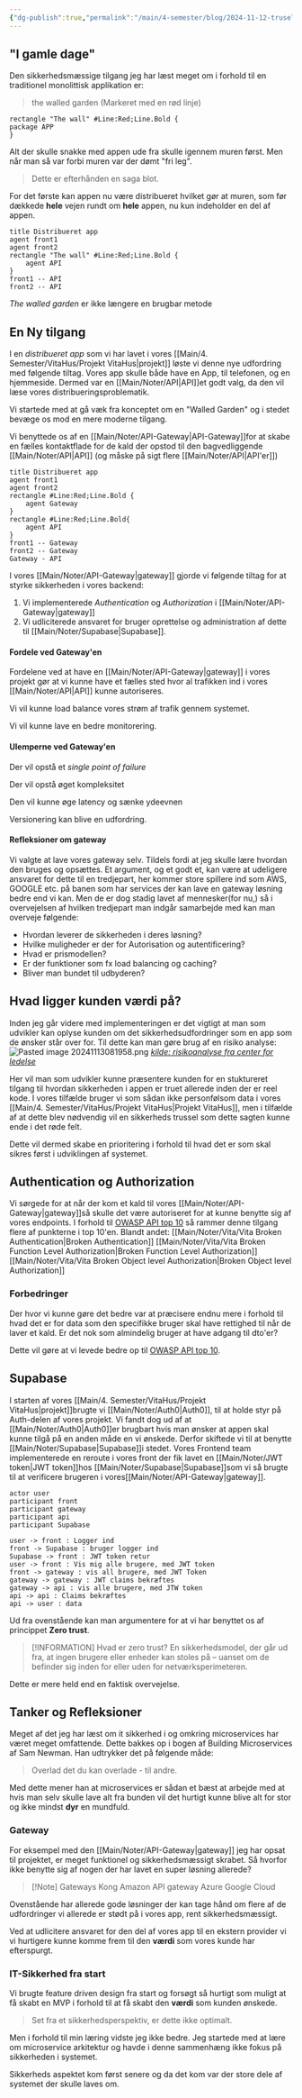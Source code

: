 ```yaml
---
{"dg-publish":true,"permalink":"/main/4-semester/blog/2024-11-12-truselsmodel/","created":"2024-11-12T08:20:03.871+01:00"}
---
```


## "I gamle dage"

Den sikkerhedsmæssige tilgang jeg har læst meget om i forhold til en traditionel monolittisk applikation er:
 
 > the walled garden (Markeret med en rød linje)
 
 ```plantuml
 rectangle "The wall" #Line:Red;Line.Bold {
 package APP
 }
 ```

Alt der skulle snakke med appen ude fra skulle igennem muren først. Men når man så var forbi muren var der dømt "fri leg".

> Dette er efterhånden en saga blot.

For det første kan appen nu være distribueret hvilket gør at muren, som før dækkede **hele** vejen rundt om **hele** appen, nu kun indeholder en del af appen.

```plantuml
title Distribueret app
agent front1
agent front2
rectangle "The wall" #Line:Red;Line.Bold {
	agent API
}
front1 -- API
front2 -- API

```

*The walled garden* er ikke længere en brugbar metode

## En Ny tilgang
I en *distribueret app* som vi har lavet i vores [[Main/4. Semester/VitaHus/Projekt VitaHus\|projekt]] løste vi denne nye udfordring med følgende tiltag. Vores app skulle både have en App, til telefonen, og en hjemmeside. Dermed var en [[Main/Noter/API\|API]]et godt valg, da den vil læse vores distribueringsproblematik.

Vi startede med at gå væk fra konceptet om en "Walled Garden" og i stedet bevæge os mod en mere moderne tilgang.

Vi benyttede os af en [[Main/Noter/API-Gateway\|API-Gateway]]for at skabe en fælles kontaktflade for de kald der opstod til den bagvedliggende [[Main/Noter/API\|API]] (og måske på sigt flere [[Main/Noter/API\|API'er]])

```plantuml
title Distribueret app
agent front1
agent front2
rectangle #Line:Red;Line.Bold {
	agent Gateway
}
rectangle #Line:Red;Line.Bold{
	agent API
}
front1 -- Gateway
front2 -- Gateway
Gateway - API

```

I vores [[Main/Noter/API-Gateway\|gateway]] gjorde vi følgende tiltag for at styrke sikkerheden i vores backend:
1. Vi implementerede *Authentication* og *Authorization* i [[Main/Noter/API-Gateway\|gateway]]
2. Vi udliciterede ansvaret for bruger oprettelse og administration af dette til [[Main/Noter/Supabase\|Supabase]].

#### Fordele ved Gateway'en
Fordelene ved at have en [[Main/Noter/API-Gateway\|gateway]] i vores projekt gør at vi kunne have et fælles sted hvor al trafikken ind i vores [[Main/Noter/API\|API]] kunne autoriseres. 

Vi vil kunne load balance vores strøm af trafik gennem systemet.

Vi vil kunne lave en bedre monitorering.
#### Ulemperne ved Gateway'en
Der vil opstå et *single point of failure*

Der vil opstå øget kompleksitet

Den vil kunne øge latency og sænke ydeevnen

Versionering kan blive en udfordring.

#### Refleksioner om gateway
Vi valgte at lave vores gateway selv. Tildels fordi at jeg skulle lære hvordan den bruges og opsættes. 
Et argument, og et godt et, kan være at udeligere ansvaret for dette til en tredjepart, her kommer store spillere ind som AWS, GOOGLE etc. på banen som har services der kan lave en gateway løsning bedre end vi kan.
Men de er dog stadig lavet af mennesker(for nu,) så i overvejelsen af hvilken tredjepart man indgår samarbejde med kan man overveje følgende:
- Hvordan leverer de sikkerheden i deres løsning?
- Hvilke muligheder er der for Autorisation og autentificering?
- Hvad er prismodellen?
- Er der funktioner som fx load balancing og caching?
- Bliver man bundet til udbyderen?

## Hvad ligger kunden værdi på?
Inden jeg går videre med implementeringen er det vigtigt at man som udvikler kan oplyse kunden om det sikkerhedsudfordringer som en app som de ønsker står over for.
Til dette kan man gøre brug af en risiko analyse:
![Pasted image 20241113081958.png](/img/user/Pasted%20image%2020241113081958.png)
[*kilde: risikoanalyse fra center for ledelse*](https://www.cfl.dk/artikler/risikoanalyse)

Her vil man som udvikler kunne præsentere kunden for en stuktureret tilgang til hvordan sikkerheden i appen er truet allerede inden der er reel kode.
I vores tilfælde bruger vi som sådan ikke personfølsom data i vores [[Main/4. Semester/VitaHus/Projekt VitaHus\|Projekt VitaHus]], men i tilfælde af at dette blev nødvendig vil en sikkerheds trussel som dette sagten kunne ende i det røde felt.

Dette vil dermed skabe en prioritering i forhold til hvad det er som skal sikres først i udviklingen af systemet.
## Authentication og Authorization
Vi sørgede for at når der kom et kald til vores [[Main/Noter/API-Gateway\|gateway]]så skulle det være autoriseret for at kunne benytte sig af vores endpoints. 
I forhold til [OWASP API top 10](https://owasp.org/API-Security/editions/2023/en/0x11-t10/) så rammer denne tilgang flere af punkterne i top 10'en.
Blandt andet:
[[Main/Noter/Vita/Vita Broken Authentication\|Broken Authentication]]
[[Main/Noter/Vita/Vita Broken Function Level Authorization\|Broken Function Level Authorization]]
[[Main/Noter/Vita/Vita Broken Object level Authorization\|Broken Object level Authorization]]

### Forbedringer
Der hvor vi kunne gøre det bedre var at præcisere endnu mere i forhold til hvad det er for data som den specifikke bruger skal have rettighed til når de laver et kald.
Er det nok som almindelig bruger at have adgang til dto'er?

Dette vil gøre at vi levede bedre op til [OWASP API top 10](https://owasp.org/API-Security/editions/2023/en/0x11-t10/).

## Supabase
I starten af vores [[Main/4. Semester/VitaHus/Projekt VitaHus\|projekt]]brugte vi [[Main/Noter/Auth0\|Auth0]], til at holde styr på Auth-delen af vores projekt. Vi fandt dog ud af at [[Main/Noter/Auth0\|Auth0]]er brugbart hvis man ønsker at appen skal kunne tilgå på en anden måde en vi ønskede.
Derfor skiftede vi til at benytte [[Main/Noter/Supabase\|Supabase]]i stedet. 
Vores Frontend team implementerede en reroute i vores front  der fik lavet en [[Main/Noter/JWT token\|JWT token]]hos [[Main/Noter/Supabase\|Supabase]]som vi så brugte til at verificere brugeren i vores[[Main/Noter/API-Gateway\|gateway]].

```plantuml
actor user
participant front
participant gateway
participant api
participant Supabase

user -> front : Logger ind
front -> Supabase : bruger logger ind
Supabase -> front : JWT token retur
user -> front : Vis mig alle brugere, med JWT token
front -> gateway : vis all brugere, med JWT Token
gateway -> gateway : JWT claims bekræftes
gateway -> api : vis alle brugere, med JTW token
api -> api : Claims bekræftes
api -> user : data
```

Ud fra ovenstående kan man argumentere for at vi har benyttet os af princippet **Zero trust**. 

> [!INFORMATION] Hvad er zero trust?
En sikkerhedsmodel, der går ud fra, at ingen brugere eller enheder kan stoles på – uanset om de befinder sig inden for eller uden for netværksperimeteren.

Dette er mere held end en faktisk overvejelse.

## Tanker og Refleksioner
Meget af det jeg har læst om it sikkerhed i og omkring microservices har været meget omfattende. 
Dette bakkes op i bogen af Building Microservices af Sam Newman. Han udtrykker det på følgende måde:

> Overlad det du kan overlade - til andre.

Med dette mener han at microservices er sådan et bæst at arbejde med at hvis man selv skulle lave alt fra bunden vil det hurtigt kunne blive alt for stor og ikke mindst **dyr** en mundfuld.
### Gateway
For eksempel med den [[Main/Noter/API-Gateway\|gateway]] jeg har opsat til projektet, er meget funktionel og sikkerhedsmæssigt skrabet. Så hvorfor ikke benytte sig af nogen der har lavet en super løsning allerede?

> [!Note] Gateways
> Kong
> Amazon API gateway
> Azure
> Google Cloud

Ovenstående har allerede gode løsninger der kan tage hånd om flere af de udfordringer vi allerede er stødt på i vores app, rent sikkerhedsmæssigt.

Ved at udlicitere ansvaret for den del af vores app til en ekstern provider vi vi hurtigere kunne komme frem til den **værdi** som vores kunde har efterspurgt.

### IT-Sikkerhed fra start
Vi brugte feature driven design fra start og forsøgt så hurtigt som muligt at få skabt en MVP i forhold til at få skabt den **værdi** som kunden ønskede.

> Set fra et sikkerhedsperspektiv, er dette ikke optimalt. 

Men i forhold til min læring vidste jeg ikke bedre. Jeg startede med at lære om microservice arkitektur og havde i denne sammenhæng ikke fokus på sikkerheden i systemet. 

Sikkerheds aspektet kom først senere og da det kom var der store dele af systemet der skulle laves om. 

